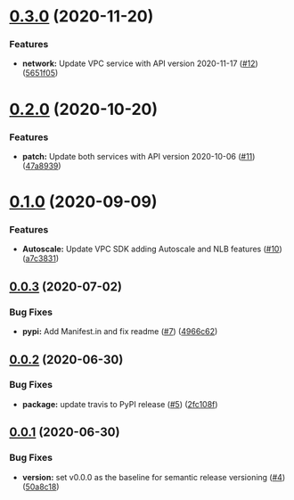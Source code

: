 # [0.3.0](https://github.com/IBM/vpc-python-sdk/compare/v0.2.0...v0.3.0) (2020-11-20)


### Features

* **network:** Update VPC service with API version 2020-11-17 ([#12](https://github.com/IBM/vpc-python-sdk/issues/12)) ([5651f05](https://github.com/IBM/vpc-python-sdk/commit/5651f05684550a3d6ea4873ecbbf27fb80caa1a9))

# [0.2.0](https://github.com/IBM/vpc-python-sdk/compare/v0.1.0...v0.2.0) (2020-10-20)


### Features

* **patch:** Update both services with API version 2020-10-06 ([#11](https://github.com/IBM/vpc-python-sdk/issues/11)) ([47a8939](https://github.com/IBM/vpc-python-sdk/commit/47a8939154d082d0546ef12a52a58a38cd5e3f91))

# [0.1.0](https://github.com/IBM/vpc-python-sdk/compare/v0.0.3...v0.1.0) (2020-09-09)


### Features

* **Autoscale:** Update VPC SDK adding Autoscale and NLB features ([#10](https://github.com/IBM/vpc-python-sdk/issues/10)) ([a7c3831](https://github.com/IBM/vpc-python-sdk/commit/a7c383146e3aaa56b77de9766aef44f1effa670e))

## [0.0.3](https://github.com/IBM/vpc-python-sdk/compare/v0.0.2...v0.0.3) (2020-07-02)


### Bug Fixes

* **pypi:** Add Manifest.in and fix readme ([#7](https://github.com/IBM/vpc-python-sdk/issues/7)) ([4966c62](https://github.com/IBM/vpc-python-sdk/commit/4966c62f723c77eb40d20c464209bf672cb5d770))

## [0.0.2](https://github.com/IBM/vpc-python-sdk/compare/v0.0.1...v0.0.2) (2020-06-30)


### Bug Fixes

* **package:** update travis to PyPI release ([#5](https://github.com/IBM/vpc-python-sdk/issues/5)) ([2fc108f](https://github.com/IBM/vpc-python-sdk/commit/2fc108fe52c0a814ebbcfa5e84f9ed2e5ace4daa))

## [0.0.1](https://github.com/IBM/vpc-python-sdk/compare/v0.0.0...v0.0.1) (2020-06-30)


### Bug Fixes

* **version:** set v0.0.0 as the baseline for semantic release versioning ([#4](https://github.com/IBM/vpc-python-sdk/issues/4)) ([50a8c18](https://github.com/IBM/vpc-python-sdk/commit/50a8c1837214eb01bb9eea2a49b2ff4ae2b21809))
